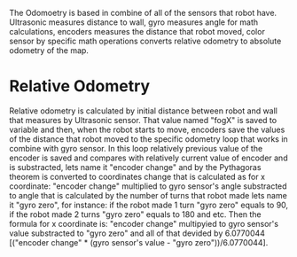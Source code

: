 The Odomoetry is based in combine of all of the sensors that robot have. Ultrasonic measures distance to wall, gyro measures angle for math calculations, encoders measures the distance that robot moved, color sensor by specific math operations converts relative odometry to absolute odometry of the map.
# Relative Odometry
Relative odometry is calculated by initial distance between robot and wall that measures by Ultrasonic sensor. That value named "fogX" is saved to variable and then, when the robot starts to move, encoders save the values of the distance that robot moved to the specific odometry loop that works in combine with gyro sensor. In this loop relatively previous value of the encoder is saved and compares with relatively current value of encoder and is substracted, lets name it "encoder change" and by the Pythagoras theorem is converted to coordinates change that is calculated as for x coordinate: "encoder change" multiplied to gyro sensor's angle substracted to angle that is calculated by the number of turns that robot made lets name it "gyro zero", for instance: if the robot made 1 turn "gyro zero" equals to 90, if the robot made 2 turns "gyro zero" equals to 180 and etc. Then the formula for x coordinate is: "encoder change" multipyied to gyro sensor's value substracted to "gyro zero" and all of that devided by 6.0770044 [("encoder change" * (gyro sensor's value - "gyro zero"))/6.0770044]. 
